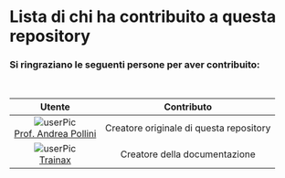 # Lista di chi ha contribuito a questa repository

### Si ringraziano le seguenti persone per aver contribuito:

<br>

| Utente        | Contributo           |
| :-------------: |:-------------:|
| ![userPic](https://github.com/ProfAndreaPollini.png?size=100) <br> [Prof. Andrea Pollini](https://github.com/ProfAndreaPollini)  | Creatore originale di questa repository|
| ![userPic](https://github.com/Trainax.png?size=100) <br> [Trainax](https://github.com/Trainax) | Creatore della documentazione|
